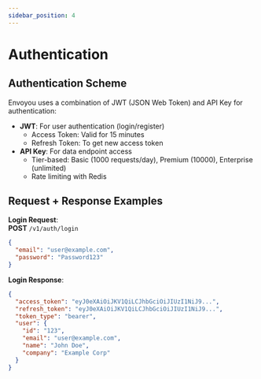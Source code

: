 ```yaml
---
sidebar_position: 4
---
```


# Authentication

## Authentication Scheme

Envoyou uses a combination of JWT (JSON Web Token) and API Key for authentication:

- **JWT**: For user authentication (login/register)
  - Access Token: Valid for 15 minutes
  - Refresh Token: To get new access token
- **API Key**: For data endpoint access
  - Tier-based: Basic (1000 requests/day), Premium (10000), Enterprise (unlimited)
  - Rate limiting with Redis

## Request + Response Examples

**Login Request**:  
**POST** `/v1/auth/login`
```json
{
  "email": "user@example.com",
  "password": "Password123"
}
```

**Login Response**:
```json
{
  "access_token": "eyJ0eXAiOiJKV1QiLCJhbGciOiJIUzI1NiJ9...",
  "refresh_token": "eyJ0eXAiOiJKV1QiLCJhbGciOiJIUzI1NiJ9...",
  "token_type": "bearer",
  "user": {
    "id": "123",
    "email": "user@example.com",
    "name": "John Doe",
    "company": "Example Corp"
  }
}
```
